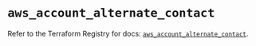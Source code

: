 # `aws_account_alternate_contact`

Refer to the Terraform Registry for docs: [`aws_account_alternate_contact`](https://registry.terraform.io/providers/hashicorp/aws/5.57.0/docs/resources/account_alternate_contact).
